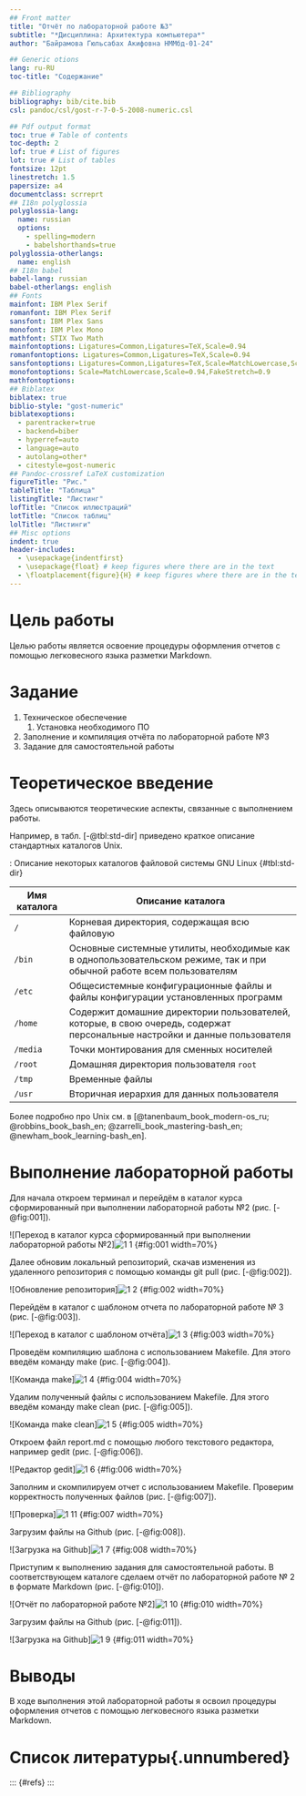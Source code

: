 ```yaml
---
## Front matter
title: "Отчёт по лабораторной работе №3"
subtitle: "*Дисциплина: Архитектура компьютера*"
author: "Байрамова Гюльсабах Акифовна НММбд-01-24"

## Generic otions
lang: ru-RU
toc-title: "Содержание"

## Bibliography
bibliography: bib/cite.bib
csl: pandoc/csl/gost-r-7-0-5-2008-numeric.csl

## Pdf output format
toc: true # Table of contents
toc-depth: 2
lof: true # List of figures
lot: true # List of tables
fontsize: 12pt
linestretch: 1.5
papersize: a4
documentclass: scrreprt
## I18n polyglossia
polyglossia-lang:
  name: russian
  options:
	- spelling=modern
	- babelshorthands=true
polyglossia-otherlangs:
  name: english
## I18n babel
babel-lang: russian
babel-otherlangs: english
## Fonts
mainfont: IBM Plex Serif
romanfont: IBM Plex Serif
sansfont: IBM Plex Sans
monofont: IBM Plex Mono
mathfont: STIX Two Math
mainfontoptions: Ligatures=Common,Ligatures=TeX,Scale=0.94
romanfontoptions: Ligatures=Common,Ligatures=TeX,Scale=0.94
sansfontoptions: Ligatures=Common,Ligatures=TeX,Scale=MatchLowercase,Scale=0.94
monofontoptions: Scale=MatchLowercase,Scale=0.94,FakeStretch=0.9
mathfontoptions:
## Biblatex
biblatex: true
biblio-style: "gost-numeric"
biblatexoptions:
  - parentracker=true
  - backend=biber
  - hyperref=auto
  - language=auto
  - autolang=other*
  - citestyle=gost-numeric
## Pandoc-crossref LaTeX customization
figureTitle: "Рис."
tableTitle: "Таблица"
listingTitle: "Листинг"
lofTitle: "Список иллюстраций"
lotTitle: "Список таблиц"
lolTitle: "Листинги"
## Misc options
indent: true
header-includes:
  - \usepackage{indentfirst}
  - \usepackage{float} # keep figures where there are in the text
  - \floatplacement{figure}{H} # keep figures where there are in the text
---
```


# Цель работы

Целью работы является освоение процедуры оформления отчетов с помощью легковесного
языка разметки Markdown.

# Задание

1) Техническое обеспечение
	1) Установка необходимого ПО
2) Заполнение и компиляция отчёта по лабораторной работе №3
3) Задание для самостоятельной работы

# Теоретическое введение

Здесь описываются теоретические аспекты, связанные с выполнением работы.

Например, в табл. [-@tbl:std-dir] приведено краткое описание стандартных каталогов Unix.

: Описание некоторых каталогов файловой системы GNU Linux {#tbl:std-dir}

| Имя каталога | Описание каталога                                                                                                          |
|--------------|----------------------------------------------------------------------------------------------------------------------------|
| `/`          | Корневая директория, содержащая всю файловую                                                                               |
| `/bin `      | Основные системные утилиты, необходимые как в однопользовательском режиме, так и при обычной работе всем пользователям     |
| `/etc`       | Общесистемные конфигурационные файлы и файлы конфигурации установленных программ                                           |
| `/home`      | Содержит домашние директории пользователей, которые, в свою очередь, содержат персональные настройки и данные пользователя |
| `/media`     | Точки монтирования для сменных носителей                                                                                   |
| `/root`      | Домашняя директория пользователя  `root`                                                                                   |
| `/tmp`       | Временные файлы                                                                                                            |
| `/usr`       | Вторичная иерархия для данных пользователя                                                                                 |

Более подробно про Unix см. в [@tanenbaum_book_modern-os_ru; @robbins_book_bash_en; @zarrelli_book_mastering-bash_en; @newham_book_learning-bash_en].

# Выполнение лабораторной работы

Для начала откроем терминал и перейдём в каталог курса сформированный при выполнении лабораторной работы №2 (рис. [-@fig:001]).

![Переход в каталог курса сформированный при выполнении лабораторной работы №2]![1 1](https://github.com/user-attachments/assets/2b1bb17d-aa37-410d-a787-9497ee6de3d1)
{#fig:001 width=70%}

Далее обновим локальный репозиторий, скачав изменения из удаленного репозитория с помощью команды git pull (рис. [-@fig:002]).

![Обновление репозитория]![1 2](https://github.com/user-attachments/assets/35903943-8b58-40d1-9bd3-6422d574d5a5)
{#fig:002 width=70%}

Перейдём в каталог с шаблоном отчета по лабораторной работе № 3 (рис. [-@fig:003]).

![Переход в каталог с шаблоном отчёта]![1 3](https://github.com/user-attachments/assets/5eebcaa0-3468-45f7-a111-bf5db273a605)
{#fig:003 width=70%}

Проведём компиляцию шаблона с использованием Makefile. Для этого введём команду make (рис. [-@fig:004]).

![Команда make]![1 4](https://github.com/user-attachments/assets/f8d795bc-53bd-48cd-b2d4-230633d182ae)
{#fig:004 width=70%}

Удалим полученный файлы с использованием Makefile. Для этого введём команду make clean (рис. [-@fig:005]).

![Команда make clean]![1 5](https://github.com/user-attachments/assets/3fc17c7c-58f6-4501-932a-9536eaae8d1b)
{#fig:005 width=70%}

Откроем файл report.md c помощью любого текстового редактора, например gedit (рис. [-@fig:006]).

![Редактор gedit]![1 6](https://github.com/user-attachments/assets/c10a3ab6-8078-44e1-9e6b-9b85ab4f9662)
{#fig:006 width=70%}

Заполним и скомпилируем отчет с использованием Makefile. Проверим корректность полученных файлов (рис. [-@fig:007]).

![Проверка]![1 11](https://github.com/user-attachments/assets/6a168186-4610-46de-8d3f-22de3453684d)
{#fig:007 width=70%}

Загрузим файлы на Github (рис. [-@fig:008]).

![Загрузка на Github]![1 7](https://github.com/user-attachments/assets/76aac2df-7f8e-4255-9779-da765fc1f517)
{#fig:008 width=70%}

Приступим к выполнению задания для самостоятельной работы. В соответствующем каталоге сделаем отчёт по лабораторной работе № 2 в формате Markdown (рис. [-@fig:010]).

![Отчёт по лабораторной работе №2]![1 10](https://github.com/user-attachments/assets/e0b34a00-a4bb-4897-83fb-3bed7ad8f1d6)
{#fig:010 width=70%}

Загрузим файлы на Github (рис. [-@fig:011]).

![Загрузка на Github]![1 9](https://github.com/user-attachments/assets/97a9c761-a8a1-434a-966b-a5a404afb388)
{#fig:011 width=70%}

# Выводы

В ходе выполнения этой лабораторной работы я освоил процедуры оформления отчетов с помощью легковесного
языка разметки Markdown.

# Список литературы{.unnumbered}

::: {#refs}
:::

